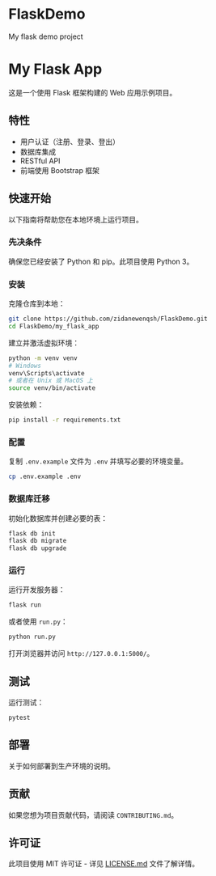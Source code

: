 # FlaskDemo
My flask demo project

# My Flask App

这是一个使用 Flask 框架构建的 Web 应用示例项目。

## 特性

- 用户认证（注册、登录、登出）
- 数据库集成
- RESTful API
- 前端使用 Bootstrap 框架

## 快速开始

以下指南将帮助您在本地环境上运行项目。

### 先决条件

确保您已经安装了 Python 和 pip。此项目使用 Python 3。

### 安装

克隆仓库到本地：

```bash
git clone https://github.com/zidanewenqsh/FlaskDemo.git
cd FlaskDemo/my_flask_app
```

建立并激活虚拟环境：

```bash
python -m venv venv
# Windows
venv\Scripts\activate
# 或者在 Unix 或 MacOS 上
source venv/bin/activate
```

安装依赖：

```bash
pip install -r requirements.txt
```

### 配置

复制 `.env.example` 文件为 `.env` 并填写必要的环境变量。

```bash
cp .env.example .env
```

### 数据库迁移

初始化数据库并创建必要的表：

```bash
flask db init
flask db migrate
flask db upgrade
```

### 运行

运行开发服务器：

```bash
flask run
```

或者使用 `run.py`：

```bash
python run.py
```

打开浏览器并访问 `http://127.0.0.1:5000/`。

## 测试

运行测试：

```bash
pytest
```

## 部署

关于如何部署到生产环境的说明。

## 贡献

如果您想为项目贡献代码，请阅读 `CONTRIBUTING.md`。

## 许可证

此项目使用 MIT 许可证 - 详见 [LICENSE.md](LICENSE) 文件了解详情。
